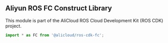 ## Aliyun ROS FC Construct Library

This module is part of the AliCloud ROS Cloud Development Kit (ROS CDK) project.

```ts
import * as FC from '@alicloud/ros-cdk-fc';
```
